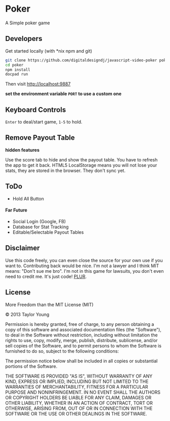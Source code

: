 # Poker

A Simple poker game

## Developers

Get started locally (with *nix npm and git)

```bash
git clone https://github.com/digitaldesigndj/javascript-video-poker poker
cd poker
npm install
docpad run
```

Then visit [http://localhost:9887](http://localhost:9887)

**set the environment variable `PORT` to use a custom one**

## Keyboard Controls

`Enter` to deal/start game, `1-5` to hold.

## Remove Payout Table

**hidden features**

Use the score tab to hide and show the payout table. You have to refresh the app to get it back. HTML5 LocalStorage means you will not lose your stats, they are stored in the browser. They don't sync yet.

## ToDo

* Hold All Button

#### Far Future

* Social Login (Google, FB)
* Database for Stat Tracking
* Editable/Selectable Payout Tables

## Disclaimer

Use this code freely, you can even close the source for your own use if you want to. Contributing back would be nice. I'm not a lawyer and I think MIT means: "Don't sue me bro". I'm not in this game for lawsuits, you don't even need to credit me. It's just code! [PLUR](http://en.wikipedia.org/wiki/PLUR).

## License

More Freedom than the MIT License (MIT)

&copy; 2013 Taylor Young

Permission is hereby granted, free of charge, to any person obtaining a copy
of this software and associated documentation files (the "Software"), to deal
in the Software without restriction, including without limitation the rights
to use, copy, modify, merge, publish, distribute, sublicense, and/or sell
copies of the Software, and to permit persons to whom the Software is
furnished to do so, subject to the following conditions:

The permission notice below shall be included in all copies or substantial portions of the Software.

THE SOFTWARE IS PROVIDED "AS IS", WITHOUT WARRANTY OF ANY KIND, EXPRESS OR
IMPLIED, INCLUDING BUT NOT LIMITED TO THE WARRANTIES OF MERCHANTABILITY,
FITNESS FOR A PARTICULAR PURPOSE AND NONINFRINGEMENT. IN NO EVENT SHALL THE
AUTHORS OR COPYRIGHT HOLDERS BE LIABLE FOR ANY CLAIM, DAMAGES OR OTHER
LIABILITY, WHETHER IN AN ACTION OF CONTRACT, TORT OR OTHERWISE, ARISING FROM,
OUT OF OR IN CONNECTION WITH THE SOFTWARE OR THE USE OR OTHER DEALINGS IN
THE SOFTWARE.
